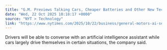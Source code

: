 ```yaml
---
title: "G.M. Previews Talking Cars, Cheaper Batteries and Other New Tech"
date: "Wed, 22 Oct 2025 18:18:17 +0000"
source: "NYT > Technology"
link: "https://www.nytimes.com/2025/10/22/business/general-motors-ai-self-driving.html"
---
```


Drivers will be able to converse with an artificial intelligence assistant while cars largely drive themselves in certain situations, the company said.
